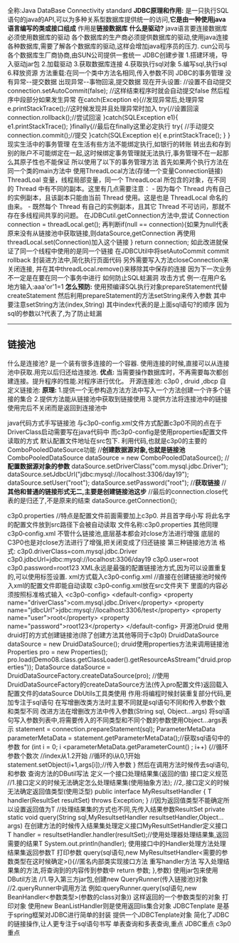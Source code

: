 全称:Java DataBase Connectivity standard
**JDBC原理和作用:**
	是一只执行SQL语句的java的API,可以为多种关系型数据库提供统一的访问,**它是由一种使用java语言编写的类或接口组成**
	作用是**链接数据库**
**什么是驱动?**
	java语言要连接数据库必须使用数据库的驱动
	各个数据库的生产商必须提供数据库的驱动,使用java连接各种数据库,需要了解各个数据库的驱动,这样会增加java程序员的压力.
	cun公司与各个数据库生厂商协商,由SUN公司提供一套统一
JDBC创建步骤
	1.搭建环境，导入驱动jar包
	2.加载驱动
	3.获取数据库连接
	4.获取执行sql对象
	5.编写sql,执行sql
	6.释放资源
	方法重载:在同一个类中方法名相同,传入参数不同
JDBC的事务管理
	没有异常--提交数据
	出现异常--事物回滚,提交数据
	现在开头设置:
	//设置不自动提交
	connection.setAutoCommit(false);
	//这样结束程序时就会自动提交false
	然后程序中段部分如果发生异常
	在catch(Exception e){//发现异常后,处理异常
	e.printStackTrace();//这时候发现并且处理异常时加入
	try{//设置回滚
	connection.rollback();//尝试回滚
	}catch(SQLException e1){
	e1.printStackTrace();
	}finally{//最后在finally这里必定执行
	try{
	//手动提交
	connection.commit();//提交
	}catch(SQLException e){
	e.printStackTrace();
	}
	}
现实生活中的事务管理
	在生活有些方法不能绑定执行,如银行的转账
	转出去和存到别的账户不可能绑定在一起,这时候绑定事务管理就无法执行,事务管理不在一起那么其原子性也不能保证
	所以使用了以下的事务管理方法
	首先如果两个执行方法在同一个类的main方法中
	使用ThreadLocal方法(存储一个变量Connection链接)
	ThreadLoal 变量，线程局部变量，同一个 ThreadLocal 所包含的对象，在不同的 Thread 中有不同的副本。这里有几点需要注意：
	-   因为每个 Thread 内有自己的实例副本，且该副本只能由当前 Thread 使用。这是也是 ThreadLocal 命名的由来。
	-   既然每个 Thread 有自己的实例副本，且其它 Thread 不可访问，那就不存在多线程间共享的问题。
	在JDBCutil.getConnection方法中,尝试
	Connection connection = threadLocal.get();
	再判断if(null == connection){如果为null代表原来没有从链接池中获取链接,则dataSource,getConnection
	再使用threadLocal.set(Connection)加入这个链接
	}
	return connection;
	如此改进就保证了同一个线程中使用的是同一个链接
	在JDBCUtil中将setAutoCommit commit rollback 封装进方法中,简化执行页面代码
	另外需要写入方法closeConnection来关闭连接,
	并在其中threadLocal.remove()来移除其中保存的连接
	因为下一次业务不一定是在要在同一个事务中进行
如何防止SQL蛀漏洞
	攻击方式
	例一:在用户名地方输入:aaa'or'1=1
	**怎么预防:**
	使用预编译SQL执行对象prepareStatement代替createStatement
	然后利用prepareStatement的方法setString来传入参数
	其中要注意setString方法(index,String)
	其中index代表的是上面sql语句?的顺序
	因为sql的参数以?代表了,为了防止蛀漏

---
## 链接池
什么是连接池?
	是一个装有很多连接的一个容器.
	使用连接的时候,直接可以从连接池中获取.用完以后归还给连接池.
	**优点:**
	当需要操作数据库时，不再需要每次都创建连接。提升程序的性能.对程序进行优化。
	开源连接池:	c3p0  ,  druid   ,dbcp
自定义链接池:
	**原理:**
	1.提供一个无参构造方法方法中写入一个方法创建一个许多个链接的集合
	2.提供方法能从链接池中获取到链接使用
	3.提供方法将连接池中的链接使用完后不关闭而是返回到连接池中

java代码方式手写链接池
	与c3p0-config.xml文件方式配置c3p0不同的点在于
	DriverClass启动需要写在java代码中
	而c3p0-config是使用properties配置文件读取的方式
	默认配置文件地址在src包下.
	利用代码,也就是c3p0的主要的ComboPooledDateSource功能
	//**创建数据源对象,也就是链接池**
	ComboPooledDataSource dataSource = new ComboPooledDataSource();
	//**配置数据源对象的参数**
	dataSource.setDriverClass("com.mysql.jdbc.Driver");
	dataSource.setJdbcUrl("jdbc:mysql://localhost:3306/day19");
	dataSource.setUser("root");
	dataSource.setPassword("root");
	//**获取链接**
	//**其他和普通的链接形式无二,主要是创建链接池这步**
	//最后的connection.close代表的是归还了,不是原来的结束
	dataSource.getConnection();

c3p0.properties
	//特点是配置文件前面需要加上c3p0. 并且首字母小写
	将此名字的配置文件放到src路径下会被自动读取
	文件名称:c3p0.properties
	其他同理c3p0‐config.xml
	不管什么链接池,底层基本都会对close方法进行增强
	底层的C3P0也是对close方法进行了增强,把关闭变成了归还链接
	第三种链接池方法
	格式:
	c3p0.driverClass=com.mysql.jdbc.Driver
	c3p0.jdbcUrl=jdbc:mysql://localhost:3306/day19
	c3p0.user=root
	c3p0.password=root123
XML永远是最强的配置链接池方式,因为可以设置重复的,可以使用标签设置.
	xml方式载入c3p0‐config.xml
	//直接在创建链接池时候传入xml的配置文件即能自动读取
	c3p0‐config.xml放在src文件夹下
	里面的内容必须按照标准格式输入
	\<c3p0-config>
	\<default-config>
	\<property name="driverClass">com.mysql.jdbc.Driver\</property>
	\<property name="jdbcUrl">jdbc:mysql://localhost:3306/test\</property>
	\<property name="user">root\</property>
	\<property name="password">root123\</property>
	\</default-config>
	</c3p0-config>
开源池Druid
	使用druid打的方式创建链接池(除了创建方法其他等同于c3p0)
	DruidDataSource dataSource = new DruidDataSource();
	druid使用properties方法来调用链接池
	Properties pro = new Properties();
	pro.load(Demo08.class.getClassLoader().getResourceAsStream("druid.properties"));
	DataSource dataSource = DruidDataSourceFactory.createDataSource(pro);
	//使用DruidDataSourceFactory的createDataSource方法(传入pro配置文件)返回载入配置文件的dataSource
DbUtils工具类使用
	作用:将编程时候封装重复部分代码,更加专注于sql语句
	在写增删改类方法时主要不同就是sql语句不同和传入参数个数和类型不同
	改进方法在增删改方法中传入参数(String sql, Object...args)
	将sql语句写入参数列表中,将需要传入的不同类型和不同个数的参数使用Object...args表示
	statement = connection.prepareStatement(sql);
	ParameterMetaData parameterMetaData = statement.getParameterMetaData();//获取sql语句中的参数
	for (int i = 0; i <parameterMetaData.getParameterCount() ; i++) {//循环参数个数次
	//index从1.2开始
	//循环的i从0,1开始
	statement.setObject(i+1,args[i]);//传入参数
	}
	然后在调用方法时候传去sql语句,和参数
查询方法的DButil写法
	定义一个接口处理结果集(返回的值)
	接口定义规范
	//1.接口定义的时候无法确定怎么处理结果集(使用抽象方法);
	//2,.接口定义的时候无法确定返回值类型(使用泛型)
	public interface MyResultsetHandler<T> {
	T handler(ResultSet resultSet) throws Exception;
	}
	//因为返回值类型不能确定所以设置返回值为T
	//处理结果集的方式也不同,先传入结果参数ResultSet
	private static<T> void query(String sql,MyResultsetHandler<T> resultsetHandler,Object... args)
	在创建方法的时候传入结果集处理定义接口MyResultSetHandler定义接口
	T handler = resultsetHandler.handler(resultSet);//使用处理器处理结果集,返回需要的结果T
	System.out.println(handler);
	使用接口中的Handler处理方法处理结果集返回参数T
	打印参数
	query(sql语句,new MyResultsetHandler<需要的参数类型在这时候确定>(){//匿名内部类实现接口方法
	重写handler方法
	写入处理结果集的方法,将查询到的内容传到参数中
	return 参数;
	},参数)
	使用jar包来使用DButil方法
	//1.导入第三方jar包,创建new QueryRunner(传入链接池)对象
	//2.queryRunner中调用方法
	例如:queryRunner.query(sql语句,new BeanHandler<参数类型>(参数的class对象))
	这样返回的一个参数类型的对象
	打印对象
	使用new BeanListHandler则是使用返回lis集合对象
JDBCTenplate
	是基于spring框架对JDBC进行简单的封装
	提供一个JDBCTenplate对象
	简化了JDBC的链接操作,让人更专注于sql语句书写
	单表查询和多表查询,重点
	JDBC重点
	c3p0重点